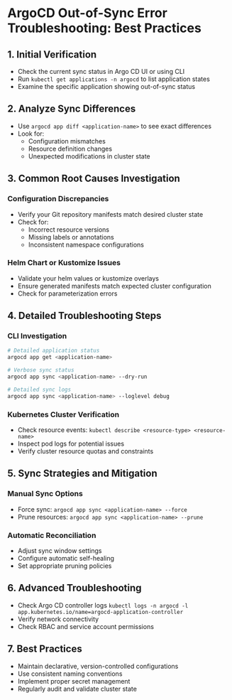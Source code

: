 # ArgoCD Out-of-Sync Error Troubleshooting: Best Practices

## 1. Initial Verification
- Check the current sync status in Argo CD UI or using CLI
- Run `kubectl get applications -n argocd` to list application states
- Examine the specific application showing out-of-sync status

## 2. Analyze Sync Differences
- Use `argocd app diff <application-name>` to see exact differences
- Look for:
  - Configuration mismatches
  - Resource definition changes
  - Unexpected modifications in cluster state

## 3. Common Root Causes Investigation
### Configuration Discrepancies
- Verify your Git repository manifests match desired cluster state
- Check for:
  - Incorrect resource versions
  - Missing labels or annotations
  - Inconsistent namespace configurations

### Helm Chart or Kustomize Issues
- Validate your helm values or kustomize overlays
- Ensure generated manifests match expected cluster configuration
- Check for parameterization errors

## 4. Detailed Troubleshooting Steps
### CLI Investigation
```bash
# Detailed application status
argocd app get <application-name>

# Verbose sync status
argocd app sync <application-name> --dry-run

# Detailed sync logs
argocd app sync <application-name> --loglevel debug
```

### Kubernetes Cluster Verification
- Check resource events: 
  `kubectl describe <resource-type> <resource-name>`
- Inspect pod logs for potential issues
- Verify cluster resource quotas and constraints

## 5. Sync Strategies and Mitigation
### Manual Sync Options
- Force sync: `argocd app sync <application-name> --force`
- Prune resources: `argocd app sync <application-name> --prune`

### Automatic Reconciliation
- Adjust sync window settings
- Configure automatic self-healing
- Set appropriate pruning policies

## 6. Advanced Troubleshooting
- Check Argo CD controller logs
  `kubectl logs -n argocd -l app.kubernetes.io/name=argocd-application-controller`
- Verify network connectivity
- Check RBAC and service account permissions

## 7. Best Practices
- Maintain declarative, version-controlled configurations
- Use consistent naming conventions
- Implement proper secret management
- Regularly audit and validate cluster state

